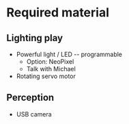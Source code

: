 # Required material

## Lighting play

- Powerful light / LED -- programmable
  - Option: NeoPixel
  - Talk with Michael
- Rotating servo motor

## Perception

- USB camera
